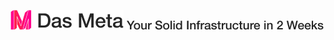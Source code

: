[![Das Meta](https://github.com/dasmeta/.github/blob/main/images/Logo1.png)](https://www.dasmeta.com/)
[![Infrastructure](https://github.com/dasmeta/.github/blob/main/images/Text.png)](https://www.dasmeta.com/)
